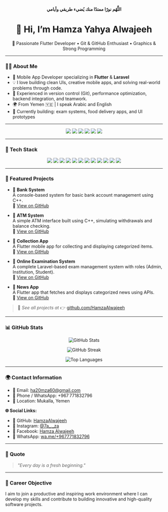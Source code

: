 
<p align="center"><strong>اللَّهُم نورًا ممتدًا منك يُضيء طريقي وأيامي</strong></p>

<h1 align="center">👋 Hi, I’m Hamza Yahya Alwajeeh</h1>
<p align="center">🎯 Passionate Flutter Developer • Git & GitHub Enthusiast • Graphics & Strong Programming</p>

---

### 👨‍💻 About Me

- 🔧 Mobile App Developer specializing in **Flutter** & **Laravel**
- 💡 I love building clean UIs, creative mobile apps, and solving real-world problems through code.
- 🧠 Experienced in version control (Git), performance optimization, backend integration, and teamwork.
- 🌍 From Yemen 🇾🇪 | I speak Arabic and English
- 🚀 Currently building: exam systems, food delivery apps, and UI prototypes

---

<p align="center">
  <img src="https://img.shields.io/github/followers/HamzaAlwajeeh?label=GitHub%20Followers&style=social" />
  <img src="https://img.shields.io/github/stars/HamzaAlwajeeh?label=GitHub%20Stars&style=social" />
  <img src="https://img.shields.io/badge/Code-Flutter-blue.svg" />
  <img src="https://img.shields.io/badge/Code-Laravel-red" />
  <img src="https://img.shields.io/badge/Tool-VSCode-007ACC" />
  <img src="https://img.shields.io/badge/Made%20with-Love-ff69b4.svg" />
</p>

---

### 🧰 Tech Stack

<p align="center">
  <img src="https://img.shields.io/badge/Dart-0175C2?logo=dart&logoColor=white" />
  <img src="https://img.shields.io/badge/Flutter-02569B?logo=flutter&logoColor=white" />
  <img src="https://img.shields.io/badge/PHP-777BB4?logo=php&logoColor=white" />
  <img src="https://img.shields.io/badge/Laravel-F55247?logo=laravel&logoColor=white" />
  <img src="https://img.shields.io/badge/C++-00599C?logo=c%2B%2B&logoColor=white" />
  <img src="https://img.shields.io/badge/C%23-239120?logo=c-sharp&logoColor=white" />
  <img src="https://img.shields.io/badge/Python-3776AB?logo=python&logoColor=white" />
  <img src="https://img.shields.io/badge/HTML5-E34F26?logo=html5&logoColor=white" />
  <img src="https://img.shields.io/badge/CSS3-1572B6?logo=css3&logoColor=white" />
  <img src="https://img.shields.io/badge/MySQL-4479A1?logo=mysql&logoColor=white" />
  <img src="https://img.shields.io/badge/Git-F05032?logo=git&logoColor=white" />
  <img src="https://img.shields.io/badge/GitHub-181717?logo=github&logoColor=white" />
</p>

---

### 🚀 Featured Projects

- 🔹 **Bank System**  
  A console-based system for basic bank account management using C++.  
  🔗 [View on GitHub](https://github.com/HamzaAlwajeeh/Bank-System)

- 🔹 **ATM System**  
  A simple ATM interface built using C++, simulating withdrawals and balance checking.  
  🔗 [View on GitHub](https://github.com/HamzaAlwajeeh/ATM-System)

- 🔹 **Collection App**  
  A Flutter mobile app for collecting and displaying categorized items.  
  🔗 [View on GitHub](https://github.com/HamzaAlwajeeh/Collection-app)

- 🔹 **Online Examination System**  
  A complete Laravel-based exam management system with roles (Admin, Institution, Student).  
  🔗 [View on GitHub](https://github.com/HamzaAlwajeeh/Online_Examination_System)

- 🔹 **News App**  
  A Flutter app that fetches and displays categorized news using APIs.  
  🔗 [View on GitHub](https://github.com/HamzaAlwajeeh/News-App)


> 🔎 _See all projects at_ 👉 [github.com/HamzaAlwajeeh](https://github.com/HamzaAlwajeeh)

---

### 📊 GitHub Stats

<p align="center">
  <img src="https://github-readme-stats.vercel.app/api?username=HamzaAlwajeeh&show_icons=true&theme=tokyonight" alt="GitHub Stats" />
</p>

<p align="center">
  <img src="https://github-readme-streak-stats.herokuapp.com/?user=HamzaAlwajeeh&theme=tokyonight" alt="GitHub Streak" />
</p>

<p align="center">
  <img src="https://github-readme-stats.vercel.app/api/top-langs/?username=HamzaAlwajeeh&layout=compact&theme=tokyonight" alt="Top Languages" />
</p>

---

### 🌍 Contact Information
- 📧 Email: ha20mza60@gmail.com  
- 📱 Phone / WhatsApp: +967 771832796  
- 📍 Location: Mukalla, Yemen  

**🌐 Social Links:**
- 🔗 GitHub: [HamzaAlwajeeh](https://github.com/HamzaAlwajeeh/HamzaAlwajeeh)  
- 📸 Instagram: [@7a_._za](https://www.instagram.com/7a_._za?igsh=MWpwdHJ2YTBldXk3)  
- 📘 Facebook: [Hamza Alwajeeh](https://www.facebook.com/hamza.alwajeeh?mibextid=ZbWKwL)  
- 💬 WhatsApp: [wa.me/+967771832796](https://wa.me/+967771832796)

---

### 🧠 Quote
> _"Every day is a fresh beginning."_

---

### 🎯 Career Objective
I aim to join a productive and inspiring work environment where I can develop my skills and contribute to building innovative and high-quality software projects.
